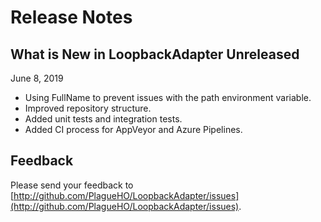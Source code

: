 # Release Notes

## What is New in LoopbackAdapter Unreleased

June 8, 2019

- Using FullName to prevent issues with the path environment variable.
- Improved repository structure.
- Added unit tests and integration tests.
- Added CI process for AppVeyor and Azure Pipelines.

## Feedback

Please send your feedback to [http://github.com/PlagueHO/LoopbackAdapter/issues](http://github.com/PlagueHO/LoopbackAdapter/issues).
